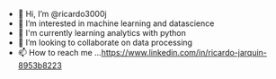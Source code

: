 - 👋 Hi, I’m @ricardo3000j
- 👀 I’m interested in machine learning and datascience
- 🌱 I'm currently learning analytics with python
- 💞️ I’m looking to collaborate on data processing 
- 📫 How to reach me ...https://www.linkedin.com/in/ricardo-jarquin-8953b8223

<!---
ricardo3000j/ricardo3000j is a ✨ special ✨ repository because its `README.md` (this file) appears on your GitHub profile.
You can click the Preview link to take a look at your changes.
--->
